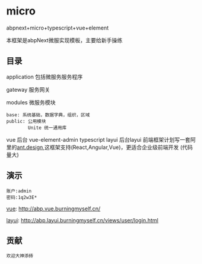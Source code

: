 # micro
abpnext+micro+typescript+vue+element

本框架是abpNext微服实现模板，主要给新手操练

## 目录

application 包括微服务服务程序

gateway 服务网关

modules 微服务模块

    base: 系统基础，数据字典，组织，区域
    public: 公用模块
            Unite 统一通用库

vue 后台 vue-element-admin typescript
layui 后台layui
    前端框架计划写一套阿里的[ant.design](https://ant.design/index-cn),这框架支持(React,Angular,Vue)，更适合企业级前端开发 (代码量大)

## 演示

    账户:admin
    密码:1q2w3E*

[vue](http://abp.vue.burningmyself.cn/): http://abp.vue.burningmyself.cn/

[layui](http://abp.layui.burningmyself.cn/views/user/login.html): http://abp.layui.burningmyself.cn/views/user/login.html

## 贡献

    欢迎大神添砖
  




